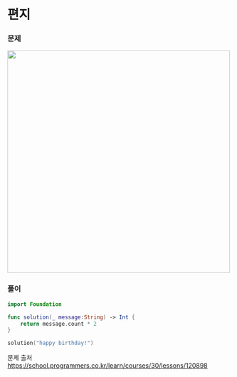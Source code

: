 #  편지

### 문제
<img src="https://github.com/user-attachments/assets/0f46654e-5feb-4cbb-a96e-fa9742bae8d8" width="500" >


### 풀이 <br>
```swift 
import Foundation

func solution(_ message:String) -> Int {
    return message.count * 2
}

solution("happy birthday!")
```

문제 출처 <br>
https://school.programmers.co.kr/learn/courses/30/lessons/120898
